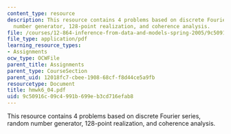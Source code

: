 ```yaml
---
content_type: resource
description: This resource contains 4 problems based on discrete Fourier series, random
  number generator, 128-point realization, and coherence analysis.
file: /courses/12-864-inference-from-data-and-models-spring-2005/9c50916c09c4991b699eb3cd716efab8_hmwk6_04.pdf
file_type: application/pdf
learning_resource_types:
- Assignments
ocw_type: OCWFile
parent_title: Assignments
parent_type: CourseSection
parent_uid: 12018fc7-cbee-1908-68cf-f8d44ce5a9fb
resourcetype: Document
title: hmwk6_04.pdf
uid: 9c50916c-09c4-991b-699e-b3cd716efab8
---
```

This resource contains 4 problems based on discrete Fourier series, random number generator, 128-point realization, and coherence analysis.

